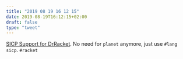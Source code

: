 ```yaml
---
title: "2019 08 19 16 12 15"
date: 2019-08-19T16:12:15+02:00
draft: false
type: "tweet"
---
```

[SICP Support for DrRacket](https://www.neilvandyke.org/racket/sicp/). No need for `planet` anymore, just use `#lang sicp`. `#racket`
